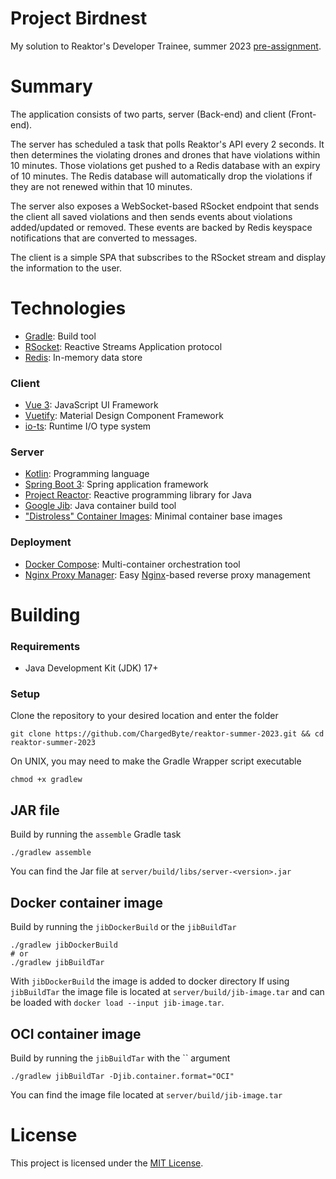 # Project Birdnest

My solution to Reaktor's Developer Trainee, summer 2023 [pre-assignment](https://assignments.reaktor.com/birdnest).

# Summary

The application consists of two parts, server (Back-end) and client (Front-end).

The server has scheduled a task that polls Reaktor's API every 2 seconds. It then determines the violating drones and
drones that have violations within 10 minutes. Those violations get pushed to a Redis database with an expiry of 10
minutes. The Redis database will automatically drop the violations if they are not renewed within that
10 minutes.

The server also exposes a WebSocket-based RSocket endpoint that sends the client all saved violations and then sends
events about violations added/updated or removed. These events are backed by Redis keyspace notifications that are
converted to messages.

The client is a simple SPA that subscribes to the RSocket stream and display the information to the user.

# Technologies

- [Gradle](https://gradle.org/): Build tool
- [RSocket](https://rsocket.io/): Reactive Streams Application protocol
- [Redis](https://redis.io/): In-memory data store

### Client

- [Vue 3](https://vuejs.org/): JavaScript UI Framework
- [Vuetify](https://next.vuetifyjs.com/): Material Design Component Framework
- [io-ts](https://gcanti.github.io/io-ts/): Runtime I/O type system

### Server

- [Kotlin](https://kotlinlang.org/): Programming language
- [Spring Boot 3](https://spring.io/projects/spring-boot): Spring application framework
- [Project Reactor](https://projectreactor.io/): Reactive programming library for Java
- [Google Jib](https://github.com/GoogleContainerTools/jib): Java container build tool
- ["Distroless" Container Images](https://github.com/GoogleContainerTools/distroless): Minimal container base images

### Deployment

- [Docker Compose](https://docs.docker.com/compose/): Multi-container orchestration tool
- [Nginx Proxy Manager](https://nginxproxymanager.com/): Easy [Nginx](https://www.nginx.com/)-based reverse proxy
  management

# Building

### Requirements

- Java Development Kit (JDK) 17+

### Setup

Clone the repository to your desired location and enter the folder

```shell
git clone https://github.com/ChargedByte/reaktor-summer-2023.git && cd reaktor-summer-2023
```

On UNIX, you may need to make the Gradle Wrapper script executable

```shell
chmod +x gradlew
```

## JAR file

Build by running the `assemble` Gradle task

```shell
./gradlew assemble
```

You can find the Jar file at `server/build/libs/server-<version>.jar`

## Docker container image

Build by running the `jibDockerBuild` or the `jibBuildTar`

```shell
./gradlew jibDockerBuild
# or
./gradlew jibBuildTar
```

With `jibDockerBuild` the image is added to docker directory
If using `jibBuildTar` the image file is located at `server/build/jib-image.tar` and can be loaded
with `docker load --input jib-image.tar`.

## OCI container image

Build by running the `jibBuildTar` with the `` argument

```shell
./gradlew jibBuildTar -Djib.container.format="OCI"
```

You can find the image file located at `server/build/jib-image.tar`

# License

This project is licensed under the [MIT License](LICENSE).
